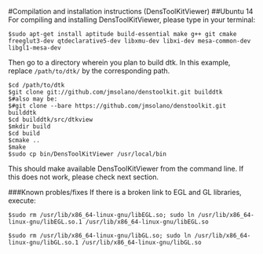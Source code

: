 #Compilation and installation instructions (DensToolKitViewer)
##Ubuntu 14
For compiling and installing DensToolKitViewer, please type in your terminal:

~~~~~~~~~~~~~
$sudo apt-get install aptitude build-essential make g++ git cmake freeglut3-dev qtdeclarative5-dev libxmu-dev libxi-dev mesa-common-dev libgl1-mesa-dev
~~~~~~~~~~~~~

Then go to a directory wherein you plan to build dtk. In this example, replace ```/path/to/dtk/``` by the corresponding path.

~~~~~~~~~~~~~
$cd /path/to/dtk
$git clone git://github.com/jmsolano/denstoolkit.git builddtk
$#also may be:
$#git clone --bare https://github.com/jmsolano/denstoolkit.git builddtk
$cd builddtk/src/dtkview
$mkdir build
$cd build
$cmake ..
$make
$sudo cp bin/DensToolKitViewer /usr/local/bin
~~~~~~~~~~~~~

This should make available DensToolKitViewer from the command line. If this does not work, please check next section.

###Known probles/fixes
If there is a broken link to EGL and GL
libraries, execute:

~~~~~~~~~~~~~
$sudo rm /usr/lib/x86_64-linux-gnu/libEGL.so; sudo ln /usr/lib/x86_64-linux-gnu/libEGL.so.1 /usr/lib/x86_64-linux-gnu/libEGL.so

$sudo rm /usr/lib/x86_64-linux-gnu/libGL.so; sudo ln /usr/lib/x86_64-linux-gnu/libGL.so.1 /usr/lib/x86_64-linux-gnu/libGL.so
~~~~~~~~~~~~~

